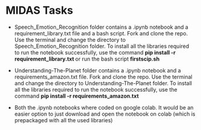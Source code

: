 # MIDAS Tasks

- Speech_Emotion_Recognition folder contains a .ipynb notebook and a requirement_library.txt file and a bash script. Fork and clone the repo. Use the terminal and change the directory to Speech_Emotion_Recognition folder. To install all the libraries required to run the notebook successfully, use the command <b> pip install -r requirement_library.txt </b> or run the bash script <b> firstscip.sh </b>
  
- Understanding-The-Planet folder contains a .ipynb notebook and a requirements_amazon.txt file. Fork and clone the repo. Use the terminal and change the directory to Understanding-The-Planet folder. To install all the libraries required to run the notebook successfully, use the command <b> pip install -r requirements_amazon.txt </b> 
  
- Both the .ipynb notebooks where coded on google colab. It would be an easier option to just download and open the notebook on colab (which is prepackaged with all the used libraries)
